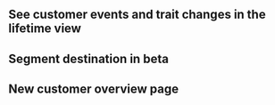 ## See customer events and trait changes in the lifetime view

## Segment destination in beta

## New customer overview page
